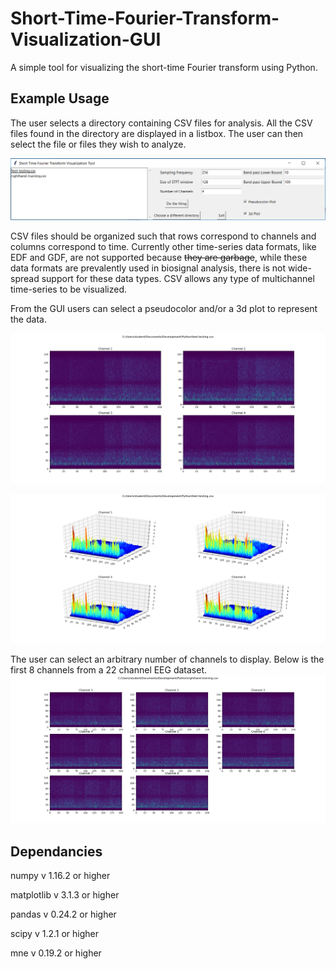# Short-Time-Fourier-Transform-Visualization-GUI
A simple tool for visualizing the short-time Fourier transform using Python.
## Example Usage
The user selects a directory containing CSV files for analysis. All the CSV files found in the directory are displayed in a listbox. The user can then select the file or files they wish to analyze.

![GUI example](Pix/GUI.PNG)

CSV files should be organized such that rows correspond to channels and columns correspond to time. Currently other time-series data formats, like EDF and GDF, are not supported because ~~they are garbage~~, while these data formats are prevalently used in biosignal analysis, there is not wide-spread support for these data types. CSV allows any type of multichannel time-series to be visualized.

From the GUI users can select a pseudocolor and/or a 3d plot to represent the data. 

![Pseudocolor plot](Pix/pseudocolorplot.PNG)

![3D plot](Pix/3d_plot.PNG)

The user can select an arbitrary number of channels to display. Below is the first 8 channels from a 22 channel EEG dataset.
![8chan](Pix/8channel.PNG)

## Dependancies 
numpy v 1.16.2 or higher

matplotlib v 3.1.3 or higher

pandas v 0.24.2 or higher

scipy v 1.2.1 or higher

mne v 0.19.2 or higher
